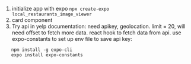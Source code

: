 1. initialize app with expo
```npx create-expo local_restaurants_image_viewer```
2. card component 
3. Try api in yelp documentation: 
need apikey, geolocation. limit = 20, will need offset to fetch more data. 
   react hook to fetch data from api. 
   use expo-constants to set up env file to save api key:
```
   npm install -g expo-cli
   expo install expo-constants
```
